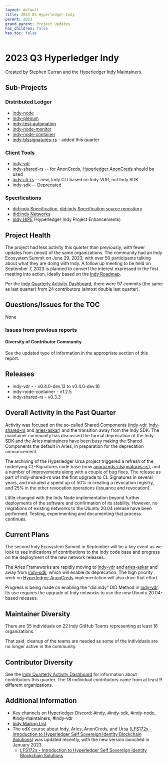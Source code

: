 ```yaml
---
layout: default
title: 2023 Q3 Hyperledger Indy
parent: 2023
grand_parent: Project Updates
has_children: false
has_toc: false
---
```


# 2023 Q3 Hyperledger Indy

Created by Stephen Curran and the Hyperledger Indy Maintainers.

## Sub-Projects

### **Distributed Ledger**

- [indy-node]
- [indy-plenum]
- [indy-test-automation]
- [indy-node-monitor]
- [indy-node-container]
- [indy-blssignatures-rs] - added this quarter

[indy-node]: https://github.com/hyperledger/indy-node
[indy-plenum]: https://github.com/hyperledger/indy-plenum
[indy-test-automation]: https://github.com/hyperledger/indy-test-automation
[indy-node-monitor]: https://github.com/hyperledger/indy-node-monitor
[indy-node-container]: https://github.com/hyperledger/indy-node-container
[indy-blssignatures-rs]: https://github.com/hyperledger/indy-blssignatures-rs

### **Client Tools**

- [indy-vdr]
- [indy-shared-rs] -- for AnonCreds, [Hyperledger AnonCreds] should be used
- [indy-cli-rs] -- new, Indy CLI based on Indy VDR, not Indy SDK
- [indy-sdk] -- Deprecated

[indy-vdr]: https://github.com/hyperledger/indy-vdr
[indy-shared-rs]: https://github.com/hyperledger/indy-shared-rs
[indy-cli-rs]: https://github.com/hyperledger/indy-cli-rs
[indy-sdk]: https://github.com/hyperledger/indy-sdk
[Indy SDK]: https://github.com/hyperledger/indy-sdk
[Aries Askar]: https://github.com/hyperledger/aries-askar
[Hyperledger AnonCreds]: https://github.com/hyperledger/anoncreds-rs

### **Specifications**

- [did:indy Specification], [did:indy Specification source repository]
- [did:indy Networks]
- [Indy HIPE] (Hyperledger Indy Project Enhancements)

[did:indy Specification]: https://hyperledger.github.io/indy-did-method/
[did:indy Specification source repository]: https://github.com/hyperledger/indy-did-method
[did:indy Networks]: https://github.com/hyperledger/indy-did-networks
[Indy HIPE]: https://github.com/hyperledger/indy-hipe

## Project Health

The project had less activity this quarter than previously, with fewer updates
from (most) of the same organizations. The community had an Indy Ecosystem
Summit on June 29, 2023, with over 50 participants talking about what they are
doing with Indy. A follow up meeting to be held on September 7, 2023 is planned
to convert the interest expressed in the first meeting into action, ideally
based on the [Indy Roadmap].

[Indy Roadmap]: https://hackmd.io/GeRP00i0Sj-7z4zXn2MB5g?view

Per the [Indy Quarterly Activity Dashboard], there were 97 commits
(the same as last quarter) from 24 contributors (almost double last quarter).

[Indy Quarterly Activity Dashboard]: https://insights.lfx.linuxfoundation.org/projects/hyperledger%2Findy/dashboard;subTab=technical?time=%7B%22from%22:%222023-04-01T08:00:00.000Z%22,%22type%22:%22absolute%22,%22to%22:%222023-06-30T07:00:00.000Z%22%7D

## Questions/Issues for the TOC

None

### Issues from previous reports

#### **Diversity of Contributor Community**

See the updated type of information in the appropriate section of this report.

## Releases

- indy-vdr -  - v0.4.0-dev.13 to v0.4.0-dev.16
- indy-node-container - v1.2.5
- indy-shared-rs - v0.3.3

## Overall Activity in the Past Quarter

Activity was focused on the so-called Shared Components ([indy-vdr],
[indy-shared-rs] and [aries-askar]) and the transition away from the Indy SDK. The
maintainer community has discussed the formal deprecation of the Indy SDK and
the Aries maintainers have been busy making the Shared Components the default in
Aries, in preparation for the deprecation announcement.  

The archiving of the Hyperledger Ursa project triggered a refresh of the underlying
CL-Signatures code base (now [anoncreds-clsignatures-rs]), and a number of
improvements along with a couple of bug fixes. The release as part of
indy-shared-rs was the first upgrade to CL Signatures in several years, and
included a speed up of 50% in creating a revocation registry, and 25% in the
other revocation operations (issuance and revocation).

[anoncreds-clsignatures-rs]: https://github.com/hyperledger/anoncreds-clsignatures-rs

Little changed with the Indy Node implementation beyond further deployments of
the software and confirmation of its stability. However, no migrations of
existing networks to the Ubuntu 20.04 release have been performed. Testing,
experimenting and documenting that process continues.

[indy-vdr]: https://github.com/hyperledger/indy-vdr
[aries-askar]: https://github.com/hyperledger/aries-askar
[anoncreds-rs]: https://github.com/hyperledger/anoncreds-rs

## Current Plans

The second Indy Ecosystem Summit in September will be a key event as we look to
see indications of contributions to the Indy code base and progress on the
deployment of the new network releases.

The Aries Frameworks are rapidly moving to [indy-vdr] and [aries-askar] and away
from [indy-sdk], which will enable its deprecation. The high priority work on
[Hyperledger AnonCreds] implementation will also drive that effort.

Progress is being made on enabling the "did:indy" DID Method in [indy-vdr]. Its
use requires the upgrade of Indy networks to use the new Ubuntu 20.04-based
releases.

## Maintainer Diversity

There are 35 individuals on 22 Indy GitHub Teams representing at least 16 organizations.

That said, cleanup of the teams are needed as some of the individuals are no longer active in the community.

## Contributor Diversity

See the [Indy Quarterly Activity Dashboard] for information about contributors
this quarter. The 18 individual contributors came from at least 9 different organizations.

## Additional Information

- Key channels on Hyperledger Discord: \#indy, \#indy-sdk,
\#indy-node, \#indy-maintainers, \#indy-vdr
- [Indy Mailing List](https://lists.hyperledger.org/g/indy)
- The edX course about Indy, Aries, AnonCreds, and Ursa ([LFS172x - Introduction
to Hyperledger Self Sovereign Identity Blockchain Solutions]) was updated
recently, with the new version launched in January 2023.
  - [LFS172x - Introduction to Hyperledger Self Sovereign Identity Blockchain Solutions]

[LFS172x - Introduction to Hyperledger Self Sovereign Identity Blockchain Solutions]: https://www.edx.org/course/identity-in-hyperledger-aries-indy-and-ursa
